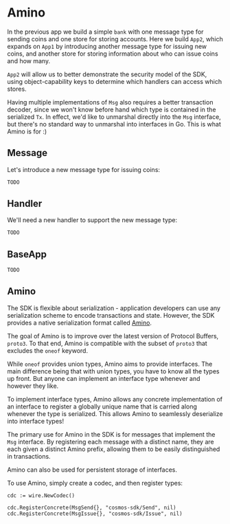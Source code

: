 # Amino

In the previous app we build a simple `bank` with one message type for sending
coins and one store for storing accounts.
Here we build `App2`, which expands on `App1` by introducing another message type for issuing new coins, and another store
for storing information about who can issue coins and how many.

`App2` will allow us to better demonstrate the security model of the SDK, 
using object-capability keys to determine which handlers can access which
stores.

Having multiple implementations of `Msg` also requires a better transaction
decoder, since we won't know before hand which type is contained in the
serialized `Tx`. In effect, we'd like to unmarshal directly into the `Msg`
interface, but there's no standard way to unmarshal into interfaces in Go.
This is what Amino is for :)


## Message

Let's introduce a new message type for issuing coins:

```go
TODO
```

## Handler

We'll need a new handler to support the new message type:

```go
TODO
```

## BaseApp

```go
TODO
```

## Amino

The SDK is flexible about serialization - application developers can use any
serialization scheme to encode transactions and state. However, the SDK provides
a native serialization format called
[Amino](https://github.com/tendermint/go-amino).

The goal of Amino is to improve over the latest version of Protocol Buffers,
`proto3`. To that end, Amino is compatible with the subset of `proto3` that
excludes the `oneof` keyword.

While `oneof` provides union types, Amino aims to provide interfaces.
The main difference being that with union types, you have to know all the types
up front. But anyone can implement an interface type whenever and however 
they like.

To implement interface types, Amino allows any concrete implementation of an
interface to register a globally unique name that is carried along whenever the
type is serialized. This allows Amino to seamlessly deserialize into interface
types!

The primary use for Amino in the SDK is for messages that implement the
`Msg` interface. By registering each message with a distinct name, they are each
given a distinct Amino prefix, allowing them to be easily distinguished in
transactions.

Amino can also be used for persistent storage of interfaces.

To use Amino, simply create a codec, and then register types:

```
cdc := wire.NewCodec()

cdc.RegisterConcrete(MsgSend{}, "cosmos-sdk/Send", nil)
cdc.RegisterConcrete(MsgIssue{}, "cosmos-sdk/Issue", nil)
```
